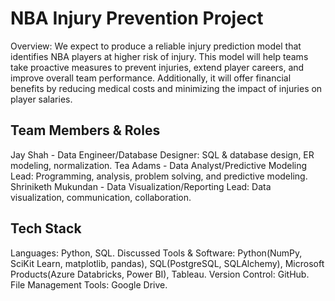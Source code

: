 # NBA Injury Prevention Project

Overview: We expect to produce a reliable injury prediction model that identifies NBA players at
higher risk of injury. This model will help teams take proactive measures to prevent
injuries, extend player careers, and improve overall team performance. Additionally,
it will offer financial benefits by reducing medical costs and minimizing the impact of
injuries on player salaries.

## Team Members & Roles

Jay Shah - Data Engineer/Database Designer: SQL & database design, ER modeling,
normalization.
Tea Adams - Data Analyst/Predictive Modeling Lead: Programming, analysis, problem solving, and predictive modeling.
Shriniketh Mukundan - Data Visualization/Reporting Lead: Data visualization, communication, collaboration.

## Tech Stack
Languages: Python, SQL.
Discussed Tools & Software: Python(NumPy, SciKit Learn, matplotlib, pandas), SQL(PostgreSQL, SQLAlchemy), Microsoft Products(Azure Databricks, Power BI), Tableau.
Version Control: GitHub.
File Management Tools: Google Drive.


